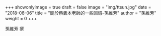 +++
showonlyimage = true
draft = false
image = "img/ttsun.jpg"
date = "2018-08-06"
title = "關於蔡義本老師的一些回憶-孫維芳"
author = "孫維芳"
weight = 0
+++

孫維芳 撰


<!--more-->



